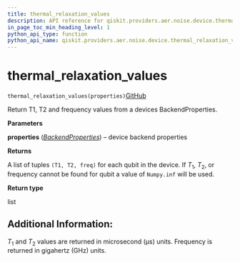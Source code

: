 ```yaml
---
title: thermal_relaxation_values
description: API reference for qiskit.providers.aer.noise.device.thermal_relaxation_values
in_page_toc_min_heading_level: 1
python_api_type: function
python_api_name: qiskit.providers.aer.noise.device.thermal_relaxation_values
---
```


# thermal\_relaxation\_values

<span id="qiskit.providers.aer.noise.device.thermal_relaxation_values" />

`thermal_relaxation_values(properties)`[GitHub](https://github.com/qiskit/qiskit-aer/tree/stable/0.5/qiskit/providers/aer/noise/device/parameters.py "view source code")

Return T1, T2 and frequency values from a devices BackendProperties.

**Parameters**

**properties** ([*BackendProperties*](qiskit.providers.models.BackendProperties "qiskit.providers.models.BackendProperties")) – device backend properties

**Returns**

A list of tuples `(T1, T2, freq)` for each qubit in the device. If $T_1$, $T_2$, or frequency cannot be found for qubit a value of `Numpy.inf` will be used.

**Return type**

list

## Additional Information:

$T_1$ and $T_2$ values are returned in microsecond (µs) units. Frequency is returned in gigahertz (GHz) units.

